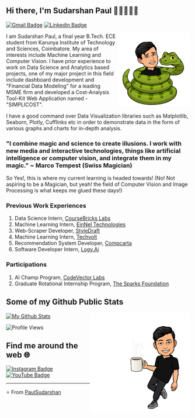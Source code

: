 ## Hi there, I'm Sudarshan Paul 👋🏼👨🏻‍💻

[![Gmail Badge](https://img.shields.io/badge/-paulsudarshan98@gmail.com-c14438?style=flat&logo=Gmail&logoColor=white)](mailto:paulsudarshan98@gmail.com "Connect via Email")
[![Linkedin Badge](https://img.shields.io/badge/-Sudarshan%20Paul-0072b1?style=flat&logo=Linkedin&logoColor=white)](https://www.linkedin.com/in/sudarshan-paul-377133177/ "Connect on LinkedIn")


<a href="https://github.com/PaulSudarshan"><img src="https://github.com/PaulSudarshan/PaulSudarshan/blob/main/python.png" align="right" height="200" /></a>

I am Sudarshan Paul, a final year B.Tech. ECE student from Karunya Institute of Technology and Sciences, Coimbatore. My area of interests include Machine Learning and Computer Vision. I have prior experience to work on Data Science and Analytics based projects, one of my major project in this field include dashboard development and "Financial Data Modeling" for a leading MSME firm and developed a Cost-Analysis Tool-Kit Web Application named - "SIMPLICOST". 

I have a good command over Data Visualization libraries such as Matplotlib, Seaborn, Plotly, Cufflinks etc in order to demonstrate data in the form of various graphs and charts for in-depth analysis. 

### "I combine magic and science to create illusions. I work with new media and interactive technologies, things like artificial intelligence or computer vision, and integrate them in my magic." ~ Marco Tempest (Swiss Magician)
So Yes!, this is where my current learning is headed towards! (No! Not aspiring to be a Magician, but yeah! the field of Computer Vision and Image Processing is what keeps me glued these days!)

### Previous Work Experiences
1) Data Science Intern, [CourseBricks Labs](https://coursebricks.com/labs/)
2) Machine Learning Intern, [EinNel Technologies](https://www.einnel.com/solution/data-analytics/)
3) Web-Scraper Developer, [StyleDraft](https://styledraft.com/)
4) Machine Learning Intern, [Techvolt](https://www.techvoltcoimbatore.com/Software-Development-in-Coimbatore.php)
5) Recommendation System Developer, [Compcarta](https://www.linkedin.com/in/compcarta-solutions-014844185/?originalSubdomain=in)
6) Software Developer Intern, [Logy.Ai](https://logy.ai/)

### Participations
1) AI Champ Program, [CodeVector Labs](https://codevector.in/)
2) Graduate Rotational Internship Program, [The Sparks Foundation](https://www.thesparksfoundationsingapore.org/join-us/internship-positions/)

## Some of my Github Public Stats
<a href="https://github.com/PaulSudarshan"><img src="https://github.com/PaulSudarshan/PaulSudarshan/blob/main/coffee.png" align="right" height="275" /></a>

[![My Github Stats](https://github-readme-stats.vercel.app/api?username=PaulSudarshan&show_icons=true&title_color=fff&icon_color=79ff97&text_color=9f9f9f&bg_color=151515)](https://github.com/PaulSudarshan)

![Profile Views](https://komarev.com/ghpvc/?username=PaulSudarshan&color=blue)

## Find me around the web :globe_with_meridians:
[![Instagram Badge](https://img.shields.io/badge/-Instagram-C13584?style=flat&logo=Instagram&logoColor=white)](https://www.instagram.com/the_savage_being/)
[![YouTube Badge](https://img.shields.io/badge/-YouTube-FF0000?style=flat&logo=YouTube&logoColor=white)](https://www.youtube.com/channel/UClC_HYi_0qdj74kFemoorrQ)


----

⭐️ From [PaulSudarshan](https://github.com/PaulSudarshan)

